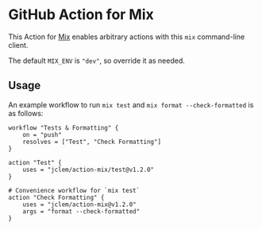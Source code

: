 # GitHub Action for Mix

This Action for [Mix](https://hexdocs.pm/mix/Mix.html) enables arbitrary actions with this `mix` command-line client.

The default `MIX_ENV` is `"dev"`, so override it as needed.

## Usage

An example workflow to run `mix test` and `mix format --check-formatted` is as follows:

```hcl
workflow "Tests & Formatting" {
    on = "push"
    resolves = ["Test", "Check Formatting"]
}

action "Test" {
    uses = "jclem/action-mix/test@v1.2.0"
}

# Convenience workflow for `mix test`
action "Check Formatting" {
    uses = "jclem/action-mix@v1.2.0"
    args = "format --check-formatted"
}
```